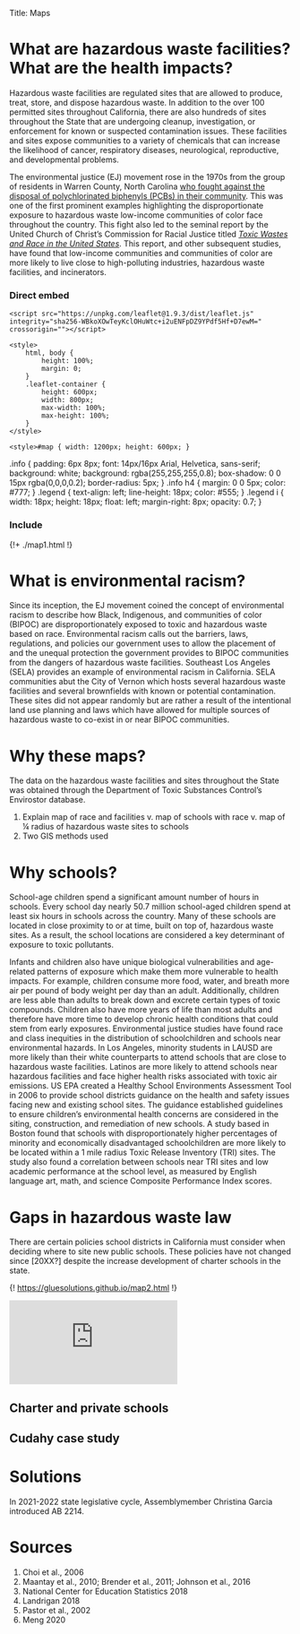 Title: Maps

# What are hazardous waste facilities? What are the health impacts? 

Hazardous waste facilities are regulated sites that are allowed to produce, treat, store, and dispose hazardous waste. In addition to the over 100 permitted sites throughout California, there are also hundreds of sites throughout the State that are undergoing cleanup, investigation, or enforcement for known or suspected contamination issues. These facilities and sites expose communities to a variety of chemicals that can increase the likelihood of cancer, respiratory diseases, neurological, reproductive, and developmental problems. 

The environmental justice (EJ) movement rose in the 1970s from the group of residents in Warren County, North Carolina [who fought against the disposal of polychlorinated biphenyls (PCBs) in their community](https://www.ucc.org/what-we-do/justice-local-church-ministries/justice/faithful-action-ministries/environmental-justice/a_movement_is_born_environmental_justice_and_the_ucc/
). This was one of the first prominent examples highlighting the disproportionate exposure to hazardous waste low-income communities of color face throughout the country. This fight also led to the seminal report by the United Church of Christ’s Commission for Racial Justice titled [*Toxic Wastes and Race in the United States*]( https://new.uccfiles.com/pdf/ToxicWastes&Race.pdf).  This report, and other subsequent studies, have found that low-income communities and communities of color are more likely to live close to high-polluting industries, hazardous waste facilities, and incinerators. 

### Direct embed
    <script src="https://unpkg.com/leaflet@1.9.3/dist/leaflet.js" integrity="sha256-WBkoXOwTeyKclOHuWtc+i2uENFpDZ9YPdf5Hf+D7ewM=" crossorigin=""></script>

	<style>
		html, body {
			height: 100%;
			margin: 0;
		}
		.leaflet-container {
			height: 600px;
			width: 800px;
			max-width: 100%;
			max-height: 100%;
		}
	</style>

	<style>#map { width: 1200px; height: 600px; }
.info { padding: 6px 8px; font: 14px/16px Arial, Helvetica, sans-serif; background: white; background: rgba(255,255,255,0.8); box-shadow: 0 0 15px rgba(0,0,0,0.2); border-radius: 5px; } .info h4 { margin: 0 0 5px; color: #777; }
.legend { text-align: left; line-height: 18px; color: #555; } .legend i { width: 18px; height: 18px; float: left; margin-right: 8px; opacity: 0.7; }</style>

<style type="text/css">
.leaflet-control {
max-height: 300px;
max-width: 600px;
overflow: auto;}
</style>

### Include

{!+ ./map1.html !}

<!-- ![Map of race and facilities](https://gluesolutions.github.io/map1.html) -->

# What is environmental racism?

Since its inception, the EJ movement coined the concept of environmental racism to describe how Black, Indigenous, and communities of color (BIPOC) are disproportionately exposed to toxic and hazardous waste based on race. Environmental racism calls out the barriers, laws, regulations, and policies our government uses to allow the placement of and the unequal protection the government provides to BIPOC communities from the dangers of hazardous waste facilities. 
Southeast Los Angeles (SELA) provides an example of environmental racism in California. SELA communities abut the City of Vernon which hosts several hazardous waste facilities and several brownfields with known or potential contamination. These sites did not appear randomly but are rather a result of the intentional land use planning and laws which have allowed for multiple sources of hazardous waste to co-exist in or near BIPOC communities. 

# Why these maps?

The data on the hazardous waste facilities and sites throughout the State was obtained through the Department of Toxic Substances Control’s Envirostor database.

1. Explain map of race and facilities v. map of schools with race v. map of ¼ radius of hazardous waste sites to schools
1. Two GIS methods used


# Why schools? 

School-age children spend a significant amount number of hours in schools. Every school day nearly 50.7 million school-aged children spend at least six hours in schools across the country. Many of these schools are located in close proximity to or at time, built on top of, hazardous waste sites.  As a result, the school locations are considered a key determinant of exposure to toxic pollutants. 

Infants and children also have unique biological vulnerabilities and age-related patterns of exposure which make them more vulnerable to health impacts. For example, children consume more food, water, and breath more air per pound of body weight per day than an adult. Additionally, children are less able than adults to break down and excrete certain types of toxic compounds. Children also have more years of life than most adults and therefore have more time to develop chronic health conditions that could stem from early exposures. 
Environmental justice studies have found race and class inequities in the distribution of schoolchildren and schools near environmental hazards. In Los Angeles, minority students in LAUSD are more likely than their white counterparts to attend schools that are close to hazardous waste facilities. Latinos are more likely to attend schools near hazardous facilities and face higher health risks associated with toxic air emissions. 
US EPA created a Healthy School Environments Assessment Tool in 2006 to provide school districts guidance on the health and safety issues facing new and existing school sites. The guidance established guidelines to ensure children’s environmental health concerns are considered in the siting, construction, and remediation of new schools.
A study based in Boston found that schools with disproportionately higher percentages of minority and economically disadvantaged schoolchildren are more likely to be located within a 1 mile radius Toxic Release Inventory (TRI) sites. The study also found a correlation between schools near TRI sites and low academic performance at the school level, as measured by English language art, math, and science Composite Performance Index scores.

# Gaps in hazardous waste law

There are certain policies school districts in California must consider when deciding where to site new public schools. These policies have not changed since [20XX?] despite the increase development of charter schools in the state.

{! https://gluesolutions.github.io/map2.html !}
<!-- ![Map of schools with race](https://gluesolutions.github.io/map2.html) -->

![Map of ¼ radius of hazardous waste sites to schools](https://gluesolutions.github.io/map3.html)

## Charter and private schools

## Cudahy case study

# Solutions

In 2021-2022 state legislative cycle, Assemblymember Christina Garcia introduced AB 2214.


# Sources

1. Choi et al., 2006
1. Maantay et al., 2010; Brender et al., 2011; Johnson et al., 2016
1. National Center for Education Statistics 2018
1. Landrigan 2018
1. Pastor et al., 2002
1. Meng 2020
